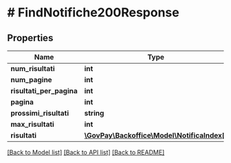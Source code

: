 # # FindNotifiche200Response

## Properties

Name | Type | Description | Notes
------------ | ------------- | ------------- | -------------
**num_risultati** | **int** |  | [optional]
**num_pagine** | **int** |  | [optional]
**risultati_per_pagina** | **int** |  | [optional]
**pagina** | **int** |  | [optional]
**prossimi_risultati** | **string** |  | [optional]
**max_risultati** | **int** |  | [optional]
**risultati** | [**\GovPay\Backoffice\Model\NotificaIndex[]**](NotificaIndex.md) |  |

[[Back to Model list]](../../README.md#models) [[Back to API list]](../../README.md#endpoints) [[Back to README]](../../README.md)
